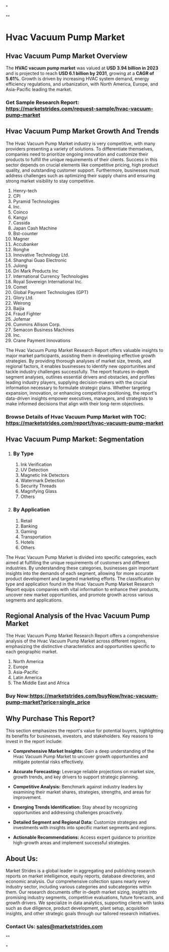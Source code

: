 <p>"</p>
<p>""</p>
<h1>Hvac Vacuum Pump Market</h1>
<h2>Hvac Vacuum Pump Market Overview</h2>
<p>The <strong>HVAC vacuum pump market</strong> was valued at <strong>USD 3.94 billion in 2023</strong> and is projected to reach <strong>USD 6.1 billion by 2031</strong>, growing at a <strong>CAGR of 5.61%</strong>. Growth is driven by increasing HVAC system demand, energy efficiency regulations, and urbanization, with North America, Europe, and Asia-Pacific leading the market.</p>
<h3><strong>Get Sample Research Report:</strong> <a href="https://marketstrides.com/request-sample/hvac-vacuum-pump-market">https://marketstrides.com/request-sample/hvac-vacuum-pump-market</a></h3>
<h2>Hvac Vacuum Pump Market Growth And Trends</h2>
<p>The Hvac Vacuum Pump Market industry is very competitive, with many providers presenting a variety of solutions. To differentiate themselves, companies need to prioritize ongoing innovation and customize their products to fulfill the unique requirements of their clients. Success in this sector depends on crucial elements like competitive pricing, high product quality, and outstanding customer support. Furthermore, businesses must address challenges such as optimizing their supply chains and ensuring strong market visibility to stay competitive.</p>
<ol>
<li>Henry-tech</li>
<li>CPI</li>
<li>Pyramid Technologies</li>
<li>Inc.</li>
<li>Coinco</li>
<li>Kangyi</li>
<li>Cassida</li>
<li>Japan Cash Machine</li>
<li>Bst-counter</li>
<li>Magner</li>
<li>Accubanker</li>
<li>Ronghe</li>
<li>Innovative Technology Ltd.</li>
<li>Shanghai Guao Electronic</li>
<li>Julong</li>
<li>Dri Mark Products Inc</li>
<li>International Currency Technologies</li>
<li>Royal Sovereign International Inc.</li>
<li>Comet</li>
<li>Global Payment Technologies (GPT)</li>
<li>Glory Ltd.</li>
<li>Weirong</li>
<li>Baijia</li>
<li>Fraud Fighter</li>
<li>Jofemar</li>
<li>Cummins Allison Corp.</li>
<li>Semacon Business Machines</li>
<li>Inc.</li>
<li>Crane Payment Innovations</li>
</ol>
<p>The Hvac Vacuum Pump Market Research Report offers valuable insights to major market participants, assisting them in developing effective growth strategies. By providing thorough analyses of market size, trends, and regional factors, it enables businesses to identify new opportunities and tackle industry challenges successfully. The report features in-depth segment analyses, outlines essential drivers and obstacles, and profiles leading industry players, supplying decision-makers with the crucial information necessary to formulate strategic plans. Whether targeting expansion, innovation, or enhancing competitive positioning, the report's data-driven insights empower executives, managers, and strategists to make informed decisions that align with their long-term objectives.</p>
<h3><strong>Browse Details of Hvac Vacuum Pump Market with TOC:</strong> <a href="https://marketstrides.com/report/hvac-vacuum-pump-market">https://marketstrides.com/report/hvac-vacuum-pump-market</a></h3>
<h2>Hvac Vacuum Pump Market: Segmentation</h2>
<ol>
<li>
<h3>By Type</h3>
<ol>
<li>Ink Verification</li>
<li>UV Detection</li>
<li>Magnetic Ink Detectors</li>
<li>Watermark Detection</li>
<li>Security Threads</li>
<li>Magnifying Glass</li>
<li>Others</li>
</ol>
</li>
<li>
<h3>By Application</h3>
<ol>
<li>Retail</li>
<li>Banking</li>
<li>Gaming</li>
<li>Transportation</li>
<li>Hotels</li>
<li>Others</li>
</ol>
</li>
</ol>
<p>The Hvac Vacuum Pump Market is divided into specific categories, each aimed at fulfilling the unique requirements of customers and different industries. By understanding these categories, businesses gain important insights into the demands of each segment, allowing for more accurate product development and targeted marketing efforts. The classification by type and application found in the Hvac Vacuum Pump Market Research Report equips companies with vital information to enhance their products, uncover new market opportunities, and promote growth across various segments and applications.</p>
<h2>Regional Analysis of the Hvac Vacuum Pump Market</h2>
<p>The Hvac Vacuum Pump Market Research Report offers a comprehensive analysis of the Hvac Vacuum Pump Market across different regions, emphasizing the distinctive characteristics and opportunities specific to each geographic market.</p>
<ol>
<li>North America</li>
<li>Europe</li>
<li>Asia-Pacific</li>
<li>Latin America</li>
<li>The Middle East and Africa</li>
</ol>
<h3><strong>Buy Now:<a href="https://marketstrides.com/buyNow/hvac-vacuum-pump-market?price=single_price">https://marketstrides.com/buyNow/hvac-vacuum-pump-market?price=single_price</a></strong></h3>
<h2>Why Purchase This Report?</h2>
<p>This section emphasizes the report's value for potential buyers, highlighting its benefits for businesses, investors, and stakeholders. Key reasons to invest in the report include:</p>
<ul>
<li><strong>Comprehensive Market Insights:</strong> Gain a deep understanding of the Hvac Vacuum Pump Market to uncover growth opportunities and mitigate potential risks effectively.</li>
</ul>
<ul>
<li><strong>Accurate Forecasting:</strong> Leverage reliable projections on market size, growth trends, and key drivers to support strategic planning.</li>
</ul>
<ul>
<li><strong>Competitive Analysis:</strong> Benchmark against industry leaders by examining their market shares, strategies, strengths, and areas for improvement.</li>
</ul>
<ul>
<li><strong>Emerging Trends Identification:</strong> Stay ahead by recognizing opportunities and addressing challenges proactively.</li>
</ul>
<ul>
<li><strong>Detailed Segment and Regional Data:</strong> Customize strategies and investments with insights into specific market segments and regions.</li>
</ul>
<ul>
<li><strong>Actionable Recommendations:</strong> Access expert guidance to prioritize high-growth areas and implement successful strategies.</li>
</ul>
<h2>About Us:</h2>
<p>Market Strides is a global leader in aggregating and publishing research reports on market intelligence, equity reports, database directories, and economic analysis. Our comprehensive collection spans nearly every industry sector, including various categories and subcategories within them. Our research documents offer in-depth market sizing, insights into promising industry segments, competitive evaluations, future forecasts, and growth drivers. We specialize in data analytics, supporting clients with tasks such as due diligence, product development, plant setup, acquisition insights, and other strategic goals through our tailored research initiatives.</p>
<h3><strong>Contact Us: <a href="mailto:sales@marketstrides.com">sales@marketstrides.com</a></strong></h3>
<p>""</p>
<p>"</p>
